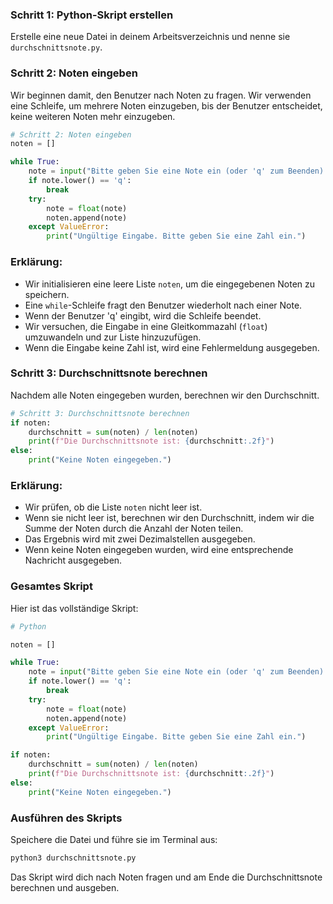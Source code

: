 

### Schritt 1: Python-Skript erstellen
Erstelle eine neue Datei in deinem Arbeitsverzeichnis und nenne sie `durchschnittsnote.py`.

### Schritt 2: Noten eingeben
Wir beginnen damit, den Benutzer nach Noten zu fragen. Wir verwenden eine Schleife, um mehrere Noten einzugeben, bis der Benutzer entscheidet, keine weiteren Noten mehr einzugeben.

```python
# Schritt 2: Noten eingeben
noten = []

while True:
    note = input("Bitte geben Sie eine Note ein (oder 'q' zum Beenden): ")
    if note.lower() == 'q':
        break
    try:
        note = float(note)
        noten.append(note)
    except ValueError:
        print("Ungültige Eingabe. Bitte geben Sie eine Zahl ein.")
```

### Erklärung:
- Wir initialisieren eine leere Liste `noten`, um die eingegebenen Noten zu speichern.
- Eine `while`-Schleife fragt den Benutzer wiederholt nach einer Note.
- Wenn der Benutzer 'q' eingibt, wird die Schleife beendet.
- Wir versuchen, die Eingabe in eine Gleitkommazahl (`float`) umzuwandeln und zur Liste hinzuzufügen.
- Wenn die Eingabe keine Zahl ist, wird eine Fehlermeldung ausgegeben.

### Schritt 3: Durchschnittsnote berechnen
Nachdem alle Noten eingegeben wurden, berechnen wir den Durchschnitt.

```python
# Schritt 3: Durchschnittsnote berechnen
if noten:
    durchschnitt = sum(noten) / len(noten)
    print(f"Die Durchschnittsnote ist: {durchschnitt:.2f}")
else:
    print("Keine Noten eingegeben.")
```

### Erklärung:
- Wir prüfen, ob die Liste `noten` nicht leer ist.
- Wenn sie nicht leer ist, berechnen wir den Durchschnitt, indem wir die Summe der Noten durch die Anzahl der Noten teilen.
- Das Ergebnis wird mit zwei Dezimalstellen ausgegeben.
- Wenn keine Noten eingegeben wurden, wird eine entsprechende Nachricht ausgegeben.

### Gesamtes Skript
Hier ist das vollständige Skript:

```python
# Python

noten = []

while True:
    note = input("Bitte geben Sie eine Note ein (oder 'q' zum Beenden): ")
    if note.lower() == 'q':
        break
    try:
        note = float(note)
        noten.append(note)
    except ValueError:
        print("Ungültige Eingabe. Bitte geben Sie eine Zahl ein.")

if noten:
    durchschnitt = sum(noten) / len(noten)
    print(f"Die Durchschnittsnote ist: {durchschnitt:.2f}")
else:
    print("Keine Noten eingegeben.")
```

### Ausführen des Skripts
Speichere die Datei und führe sie im Terminal aus:

```bash
python3 durchschnittsnote.py
```

Das Skript wird dich nach Noten fragen und am Ende die Durchschnittsnote berechnen und ausgeben.